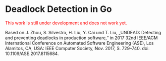 # Deadlock Detection in Go
<span style="color:red">This work is still under development and does not work yet.</span>

Based on J. Zhou, S. Silvestro, H. Liu, Y. Cai und T. Liu, „UNDEAD: Detecting and preventing
deadlocks in production software,“ in 2017 32nd IEEE/ACM International Conference on
Automated Software Engineering (ASE), Los Alamitos, CA, USA: IEEE Computer Society,
Nov. 2017, S. 729–740. doi: 10.1109/ASE.2017.8115684.
